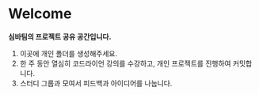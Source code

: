 # Welcome

**심바팀의 프로젝트 공유 공간입니다.**

1. 이곳에 개인 폴더를 생성해주세요.
2. 한 주 동안 열심히 코드라이언 강의를 수강하고, 개인 프로젝트를 진행하여 커밋합니다. 
3. 스터디 그룹과 모여서 피드백과 아이디어를 나눕니다. 

